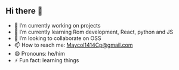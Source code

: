## Hi there 👋

<!--
**Maycol1414Cp/Maycol1414Cp** is a ✨ _special_ ✨ repository because its `README.md` (this file) appears on your GitHub profile.

Here are some ideas to get you started:


<> (- 🤔 I’m looking for help with OSS)
<> (- 💬 Ask me about ...)
  
-->
- 🔭 I’m currently working on projects
- 🌱 I’m currently learning Rom development, React, python and JS
- 👯 I’m looking to collaborate on OSS
- 📫 How to reach me: Maycol1414Cp@gmail.com
- 😄 Pronouns: he/him
- ⚡ Fun fact: learning things
